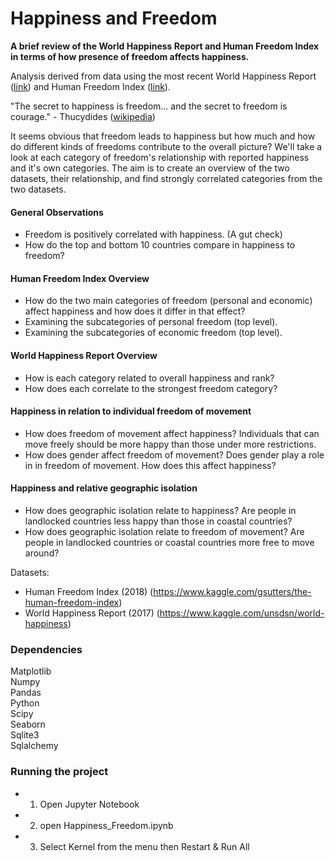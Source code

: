 # Happiness and Freedom

**A brief review of the World Happiness Report and Human Freedom Index in terms of how presence of freedom affects happiness.**  

Analysis derived from data using the most recent World Happiness Report ([link](http://worldhappiness.report/)) and Human Freedom Index ([link](https://www.cato.org/human-freedom-index-new)).

"The secret to happiness is freedom... and the secret to freedom is courage." - Thucydides ([wikipedia](https://en.wikipedia.org/wiki/Thucydides))

It seems obvious that freedom leads to happiness but how much and how do different kinds of freedoms contribute to the overall picture?  We'll take a look at each category of freedom's relationship with reported happiness and it's own categories.  The aim is to create an overview of the two datasets, their relationship, and find strongly correlated categories from the two datasets.

#### General Observations

* Freedom is positively correlated with happiness.  (A gut check)
* How do the top and bottom 10 countries compare in happiness to freedom?

#### Human Freedom Index Overview

* How do the two main categories of freedom (personal and economic) affect happiness and how does it differ in that effect?
* Examining the subcategories of personal freedom (top level).
* Examining the subcategories of economic freedom (top level).

#### World Happiness Report Overview

* How is each category related to overall happiness and rank?
* How does each correlate to the strongest freedom category?

#### Happiness in relation to individual freedom of movement

* How does freedom of movement affect happiness?  Individuals that can move freely should be more happy than those under more restrictions.
* How does gender affect freedom of movement?  Does gender play a role in in freedom of movement.  How does this affect happiness?

#### Happiness and relative geographic isolation

* How does geographic isolation relate to happiness?  Are people in landlocked countries less happy than those in coastal countries?
* How does geographic isolation relate to freedom of movement?  Are people in landlocked countries or coastal countries more free to move around?

Datasets:

* Human Freedom Index (2018) (https://www.kaggle.com/gsutters/the-human-freedom-index)
* World Happiness Report (2017) (https://www.kaggle.com/unsdsn/world-happiness)


### Dependencies

Matplotlib  
Numpy  
Pandas  
Python  
Scipy  
Seaborn  
Sqlite3  
Sqlalchemy     

### Running the project

* 1. Open Jupyter Notebook
* 2. open Happiness_Freedom.ipynb
* 3. Select Kernel from the menu then Restart & Run All
